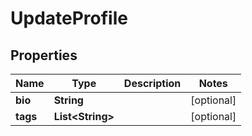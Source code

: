 

# UpdateProfile


## Properties

| Name | Type | Description | Notes |
|------------ | ------------- | ------------- | -------------|
|**bio** | **String** |  |  [optional] |
|**tags** | **List&lt;String&gt;** |  |  [optional] |



